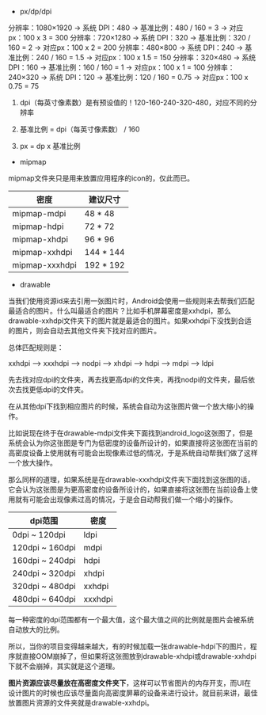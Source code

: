 - px/dp/dpi

分辨率：1080×1920 -> 系统 DPI：480 -> 基准比例：480 / 160 = 3 -> 对应px：100 x 3 = 300
分辨率：720×1280 -> 系统 DPI：320 -> 基准比例：320 / 160 = 2 -> 对应px：100 x 2 = 200
分辨率：480×800 -> 系统 DPI：240 -> 基准比例：240 / 160 = 1.5 -> 对应px：100 x 1.5 = 150
分辨率：320×480 -> 系统 DPI：160 -> 基准比例：160 / 160 = 1 -> 对应px：100 x 1 = 100
分辨率：240×320 -> 系统 DPI：120 -> 基准比例：120 / 160 = 0.75 -> 对应px：100 x 0.75 = 75

1. dpi（每英寸像素数）是有预设值的！120-160-240-320-480，对应不同的分辨率


2. 基准比例 = dpi（每英寸像素数） / 160


3. px = dp x 基准比例

- mipmap

mipmap文件夹只是用来放置应用程序的icon的，仅此而已。

| 密度             | 建议尺寸      |
| -------------- | --------- |
| mipmap-mdpi    | 48 * 48   |
| mipmap-hdpi    | 72 * 72   |
| mipmap-xhdpi   | 96 * 96   |
| mipmap-xxhdpi  | 144 * 144 |
| mipmap-xxxhdpi | 192 * 192 |

- drawable

当我们使用资源id来去引用一张图片时，Android会使用一些规则来去帮我们匹配最适合的图片。什么叫最适合的图片？比如手机屏幕密度是xxhdpi，那么drawable-xxhdpi文件夹下的图片就是最适合的图片。如果xxhdpi下没找到合适的图片，则会自动去其他文件夹下找对应的图片。

总体匹配规则是：

xxhdpi --> xxxhdpi --> nodpi --> xhdpi --> hdpi --> mdpi --> ldpi   

先去找对应dpi的文件夹，再去找更高dpi的文件夹，再找nodpi的文件夹，最后依次去找更低dpi的文件夹。

在从其他dpi下找到相应图片的时候，系统会自动为这张图片做一个放大缩小的操作。

比如说现在终于在drawable-mdpi文件夹下面找到android_logo这张图了，但是系统会认为你这张图是专门为低密度的设备所设计的，如果直接将这张图在当前的高密度设备上使用就有可能会出现像素过低的情况，于是系统自动帮我们做了这样一个放大操作。 

那么同样的道理，如果系统是在drawable-xxxhdpi文件夹下面找到这张图的话，它会认为这张图是为更高密度的设备所设计的，如果直接将这张图在当前设备上使用就有可能会出现像素过高的情况，于是会自动帮我们做一个缩小的操作。

| dpi范围           | 密度      |
| --------------- | ------- |
| 0dpi ~ 120dpi   | ldpi    |
| 120dpi ~ 160dpi | mdpi    |
| 160dpi ~ 240dpi | hdpi    |
| 240dpi ~ 320dpi | xhdpi   |
| 320dpi ~ 480dpi | xxhdpi  |
| 480dpi ~ 640dpi | xxxhdpi |

每一种密度的dpi范围都有一个最大值，这个最大值之间的比例就是图片会被系统自动放大的比例。

所以，当你的项目变得越来越大，有的时候加载一张drawable-hdpi下的图片，程序就直接OOM崩掉了，但如果将这张图放到drawable-xhdpi或drawable-xxhdpi下就不会崩掉，其实就是这个道理。

**图片资源应该尽量放在高密度文件夹下**，这样可以节省图片的内存开支，而UI在设计图片的时候也应该尽量面向高密度屏幕的设备来进行设计。就目前来讲，最佳放置图片资源的文件夹就是drawable-xxhdpi。